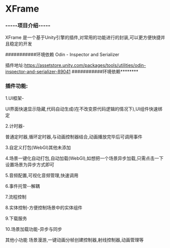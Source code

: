 XFrame
===========================



### -----项目介绍-----
XFrame 是一个基于Unity引擎的插件,对常用的功能进行的封装,可以更方便快捷并且稳定的开发


###########环境依赖
Odin - Inspector and Serializer 

插件地址:https://assetstore.unity.com/packages/tools/utilities/odin-inspector-and-serializer-89041
###########环境依赖********
### 插件功能:

1.UI框架-

UI界面快速显示隐藏,代码自动生成(在不改变原代码逻辑的情况下),UI组件快速绑定

2.计时器-

普通定时器,循环定时器,与动画控制器结合,动画播放完毕后可调用事件

3.自定义打包(WebGl)其他未添加

4.场景一键化自动打包,自动加载(WebGl),如想把一个场景异步加载,只需点击一下设置场景为异步方式即可
 
5.音频配置,可视化音频管理,快速调用
 
6.事件托管--解耦
 
7.流程控制

8.实体控制-方便控制场景中的实体组件

9.下载服务

10.场景加载功能-异步与同步


其他小功能 场景漫游,一键动画分帧创建控制器,射线控制器,动画管理等